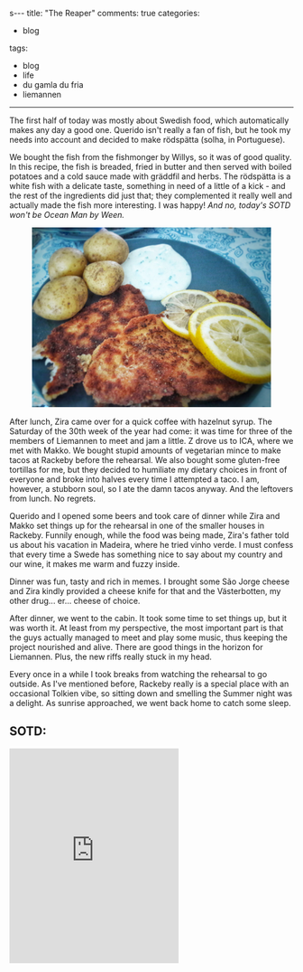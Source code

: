 ﻿s---
title: "The Reaper"
comments: true
categories:
- blog

tags:
- blog
- life
- du gamla du fria
- liemannen
---
The first half of today was mostly about Swedish food, which automatically makes any day a good one. Querido isn't really a fan of fish, but he took my needs into account and decided to make rödspätta (solha, in Portuguese). 

We bought the fish from the fishmonger by Willys, so it was of good quality. In this recipe, the fish is breaded, fried in butter and then served with boiled potatoes and a cold sauce made with gräddfil and herbs. The rödspätta is a white fish with a delicate taste, something in need of a little of a kick - and the rest of the ingredients did just that; they complemented it really well and actually made the fish more interesting. I was happy! *And no, today's SOTD won't be Ocean Man by Ween.*

<figure>
<a  href="https://github.com/dotMargui/blog/blob/master/assets/photos/20180727_r%C3%B6dsp%C3%A4tta.jpeg?raw=true">
<img  src="https://github.com/dotMargui/blog/blob/master/assets/photos/20180727_r%C3%B6dsp%C3%A4tta.jpeg?raw=true"></a>
</figure>

After lunch, Zira came over for a quick coffee with hazelnut syrup. The Saturday of the 30th week of the year had come: it was time for three of the members of Liemannen to meet and jam a little. Z drove us to ICA, where we met with Makko. We bought stupid amounts of vegetarian mince to make tacos at Rackeby before the rehearsal. We also bought some gluten-free tortillas for me, but they decided to humiliate my dietary choices in front of everyone and broke into halves every time I attempted a taco. I am, however, a stubborn soul, so I ate the damn tacos anyway. And the leftovers from lunch. No regrets. 

Querido and I opened some beers and took care of dinner while Zira and Makko set things up for the rehearsal in one of the smaller houses in Rackeby. Funnily enough, while the food was being made, Zira's father told us about his vacation in Madeira, where he tried vinho verde. I must confess that every time a Swede has something nice to say about my country and our wine, it makes me warm and fuzzy inside. 

Dinner was fun, tasty and rich in memes. I brought some São Jorge cheese and Zira kindly provided a cheese knife for that and the Västerbotten, my other drug... er... cheese of choice. 

After dinner, we went to the cabin. It took some time to set things up, but it was worth it. At least from my perspective, the most important part is that the guys actually managed to meet and play some music, thus keeping the project nourished and alive. There are good things in the horizon for Liemannen. Plus, the new riffs really stuck in my head. 

Every once in a while I took breaks from watching the rehearsal to go outside. As I've mentioned before, Rackeby really is a special place with an occasional Tolkien vibe, so sitting down and smelling the Summer night was a delight. As sunrise approached, we went back home to catch some sleep. 

## SOTD:
<iframe src="https://open.spotify.com/embed/track/5QTxFnGygVM4jFQiBovmRo" width="300" height="380" frameborder="0" allowtransparency="true" allow="encrypted-media"></iframe>
